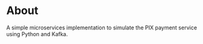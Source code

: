 # About
A simple microservices implementation to simulate the PIX payment service using Python and Kafka.
